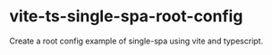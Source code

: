 # vite-ts-single-spa-root-config
Create a root config example of single-spa using vite and typescript.
